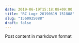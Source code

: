 ```yaml
---
date: 2019-06-19T15:18:08+09:00
title: "RC Logr 20190619 151808"
slug: "1560925088"
draft: false
---
```


Post content in markdown format
